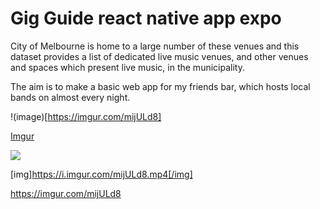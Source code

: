 # Gig Guide react native app expo

City of Melbourne is home to a large number of these venues and this dataset provides a list of dedicated live music venues, and other venues and spaces which present live music, in the municipality.

The aim is to make a basic web app for my friends bar, which hosts local bands on almost every night.  

!(image)[https://imgur.com/mijULd8]


[Imgur](https://imgur.com/mijULd8)

<img src="https://imgur.com/mijULd8"/>

[img]https://i.imgur.com/mijULd8.mp4[/img]

https://imgur.com/mijULd8
